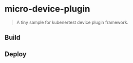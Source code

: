 # micro-device-plugin

> A tiny sample for kubenertest device plugin framework.

## Build

## Deploy

